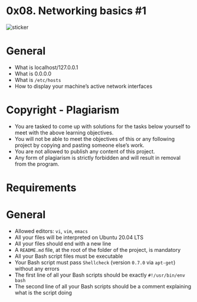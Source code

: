 # 0x08. Networking basics #1

![sticker](https://s3.amazonaws.com/intranet-projects-files/holbertonschool-sysadmin_devops/285/s7kpNYq.png)

# General

* What is localhost/127.0.0.1
* What is 0.0.0.0
* What is `/etc/hosts`
* How to display your machine’s active network interfaces

# Copyright - Plagiarism

* You are tasked to come up with solutions for the tasks below yourself to meet with the above learning objectives.
* You will not be able to meet the objectives of this or any following project by copying and pasting someone else’s work.
* You are not allowed to publish any content of this project.
* Any form of plagiarism is strictly forbidden and will result in removal from the program.

# Requirements

# General

* Allowed editors: `vi`, `vim`, `emacs`
* All your files will be interpreted on Ubuntu 20.04 LTS
* All your files should end with a new line
* A `README.md` file, at the root of the folder of the project, is mandatory
* All your Bash script files must be executable
* Your Bash script must pass `Shellcheck` (version `0.7.0` via `apt-get`) without any errors
* The first line of all your Bash scripts should be exactly `#!/usr/bin/env bash`
* The second line of all your Bash scripts should be a comment explaining what is the script doing
